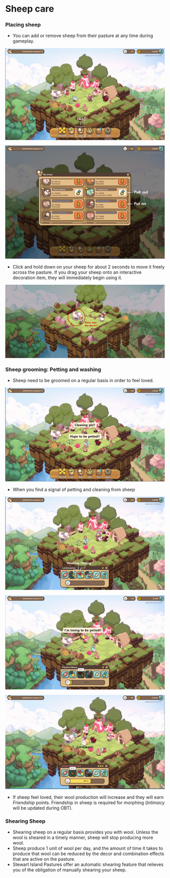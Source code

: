# Sheep care

### Placing sheep

* You can add or remove sheep from their pasture at any time during gameplay.

![](../../../.gitbook/assets/5.png)

![](../../../.gitbook/assets/6.png)

* Click and hold down on your sheep for about 2 seconds to move it freely across the pasture. If you drag your sheep onto an interactive decoration item, they will immediately begin using it.

![](<../../../.gitbook/assets/sheep placing.png>)

### Sheep grooming: Petting and washing

* Sheep need to be groomed on a regular basis in order to feel loved.

![\<Each sheep will notify you individually>](../../../.gitbook/assets/16.png)

* When you find a signal of petting and cleaning from sheep

![\<Sheep raising their hands for attention>](../../../.gitbook/assets/17.png)

![\<Sheep enjoying affection>](../../../.gitbook/assets/18.png)

![\<Sheep love being clean>](../../../.gitbook/assets/19.png)

* If sheep feel loved, their wool production will increase and they will earn _Friendship_ points. Friendship in sheep is required for morphing (_Intimacy_ will be updated during OBT).

### Shearing Sheep

* Shearing sheep on a regular basis provides you with wool. Unless the wool is sheared in a timely manner, sheep will stop producing more wool.
* Sheep produce 1 unit of wool per day, and the amount of time it takes to produce that wool can be reduced by the decor and combination effects that are active on the pasture.
* Stewart Island Pastures offer an automatic shearing feature that relieves you of the obligation of manually shearing your sheep.
